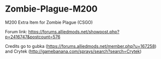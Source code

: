 # Zombie-Plague-M200
M200 Extra Item for Zombie Plague (CSGO)

Forum link: https://forums.alliedmods.net/showpost.php?p=2416747&postcount=576

Credits go to gubka (https://forums.alliedmods.net/member.php?u=167258) and Crytek (http://gamebanana.com/sprays/search?search=Crytek)
